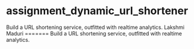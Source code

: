 # assignment_dynamic_url_shortener

Build a URL shortening service, outfitted with realtime analytics. Lakshmi
Maduri ======= Build a URL shortening service, outfitted with realtime
analytics.
